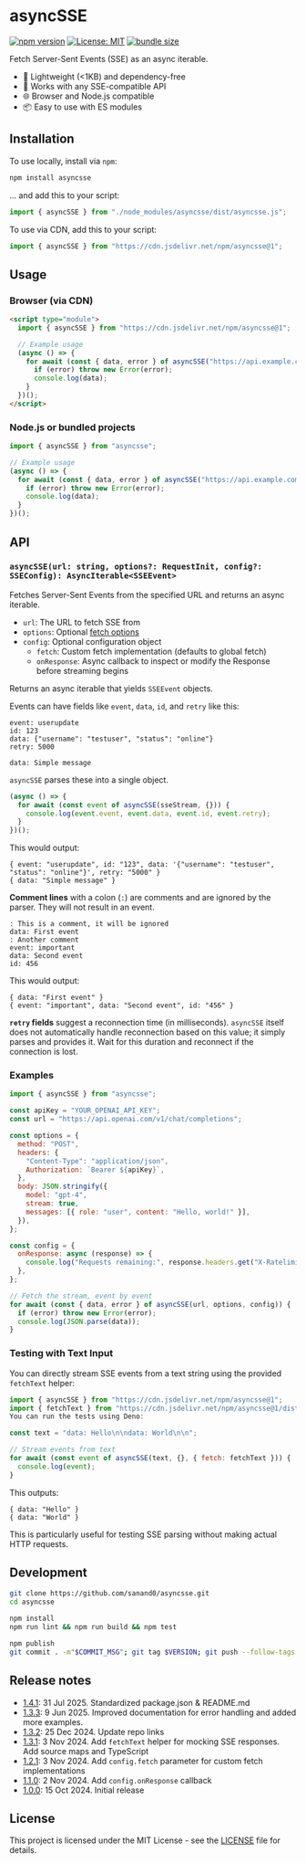 # asyncSSE

[![npm version](https://img.shields.io/npm/v/asyncsse.svg)](https://www.npmjs.com/package/asyncsse)
[![License: MIT](https://img.shields.io/badge/License-MIT-yellow.svg)](https://opensource.org/licenses/MIT)
[![bundle size](https://img.shields.io/bundlephobia/minzip/asyncsse)](https://bundlephobia.com/package/asyncsse)

Fetch Server-Sent Events (SSE) as an async iterable.

- 🚀 Lightweight (<1KB) and dependency-free
- 🔄 Works with any SSE-compatible API
- 🌐 Browser and Node.js compatible
- 📦 Easy to use with ES modules

## Installation

To use locally, install via `npm`:

```bash
npm install asyncsse
```

... and add this to your script:

```js
import { asyncSSE } from "./node_modules/asyncsse/dist/asyncsse.js";
```

To use via CDN, add this to your script:

```js
import { asyncSSE } from "https://cdn.jsdelivr.net/npm/asyncsse@1";
```

## Usage

### Browser (via CDN)

```html
<script type="module">
  import { asyncSSE } from "https://cdn.jsdelivr.net/npm/asyncsse@1";

  // Example usage
  (async () => {
    for await (const { data, error } of asyncSSE("https://api.example.com/sse")) {
      if (error) throw new Error(error);
      console.log(data);
    }
  })();
</script>
```

### Node.js or bundled projects

```javascript
import { asyncSSE } from "asyncsse";

// Example usage
(async () => {
  for await (const { data, error } of asyncSSE("https://api.example.com/sse")) {
    if (error) throw new Error(error);
    console.log(data);
  }
})();
```

## API

### `asyncSSE(url: string, options?: RequestInit, config?: SSEConfig): AsyncIterable<SSEEvent>`

Fetches Server-Sent Events from the specified URL and returns an async iterable.

- `url`: The URL to fetch SSE from
- `options`: Optional [fetch options](https://developer.mozilla.org/en-US/docs/Web/API/fetch#parameters)
- `config`: Optional configuration object
  - `fetch`: Custom fetch implementation (defaults to global fetch)
  - `onResponse`: Async callback to inspect or modify the Response before streaming begins

Returns an async iterable that yields `SSEEvent` objects.

Events can have fields like `event`, `data`, `id`, and `retry` like this:

```
event: userupdate
id: 123
data: {"username": "testuser", "status": "online"}
retry: 5000

data: Simple message
```

`asyncSSE` parses these into a single object.

```javascript
(async () => {
  for await (const event of asyncSSE(sseStream, {})) {
    console.log(event.event, event.data, event.id, event.retry);
  }
})();
```

This would output:

```
{ event: "userupdate", id: "123", data: '{"username": "testuser", "status": "online"}', retry: "5000" }
{ data: "Simple message" }
```

**Comment lines** with a colon (`:`) are comments and are ignored by the parser. They will not result in an event.

```
: This is a comment, it will be ignored
data: First event
: Another comment
event: important
data: Second event
id: 456
```

This would output:

```
{ data: "First event" }
{ event: "important", data: "Second event", id: "456" }
```

**`retry` fields** suggest a reconnection time (in milliseconds). `asyncSSE` itself does not automatically handle reconnection based on this value; it simply parses and provides it. Wait for this duration and reconnect if the connection is lost.

### Examples

```javascript
import { asyncSSE } from "asyncsse";

const apiKey = "YOUR_OPENAI_API_KEY";
const url = "https://api.openai.com/v1/chat/completions";

const options = {
  method: "POST",
  headers: {
    "Content-Type": "application/json",
    Authorization: `Bearer ${apiKey}`,
  },
  body: JSON.stringify({
    model: "gpt-4",
    stream: true,
    messages: [{ role: "user", content: "Hello, world!" }],
  }),
};

const config = {
  onResponse: async (response) => {
    console.log("Requests remaining:", response.headers.get("X-Ratelimit-Remaining-Requests"));
  },
};

// Fetch the stream, event by event
for await (const { data, error } of asyncSSE(url, options, config)) {
  if (error) throw new Error(error);
  console.log(JSON.parse(data));
}
```

### Testing with Text Input

You can directly stream SSE events from a text string using the provided `fetchText` helper:

```javascript
import { asyncSSE } from "https://cdn.jsdelivr.net/npm/asyncsse@1";
import { fetchText } from "https://cdn.jsdelivr.net/npm/asyncsse@1/dist/fetchtext.js";
You can run the tests using Deno:

const text = "data: Hello\n\ndata: World\n\n";

// Stream events from text
for await (const event of asyncSSE(text, {}, { fetch: fetchText })) {
  console.log(event);
}
```

This outputs:

```
{ data: "Hello" }
{ data: "World" }
```

This is particularly useful for testing SSE parsing without making actual HTTP requests.

## Development

```bash
git clone https://github.com/sanand0/asyncsse.git
cd asyncsse

npm install
npm run lint && npm run build && npm test

npm publish
git commit . -m"$COMMIT_MSG"; git tag $VERSION; git push --follow-tags
```

## Release notes

- [1.4.1](https://npmjs.com/package/asyncsse/v/1.4.1): 31 Jul 2025. Standardized package.json & README.md
- [1.3.3](https://npmjs.com/package/asyncsse/v/1.3.3): 9 Jun 2025. Improved documentation for error handling and added more examples.
- [1.3.2](https://npmjs.com/package/asyncsse/v/1.3.2): 25 Dec 2024. Update repo links
- [1.3.1](https://npmjs.com/package/asyncsse/v/1.3.1): 3 Nov 2024. Add `fetchText` helper for mocking SSE responses. Add source maps and TypeScript
- [1.2.1](https://npmjs.com/package/asyncsse/v/1.2.1): 3 Nov 2024. Add `config.fetch` parameter for custom fetch implementations
- [1.1.0](https://npmjs.com/package/asyncsse/v/1.1.0): 2 Nov 2024. Add `config.onResponse` callback
- [1.0.0](https://npmjs.com/package/asyncsse/v/1.0.0): 15 Oct 2024. Initial release

## License

This project is licensed under the MIT License - see the [LICENSE](LICENSE) file for details.
